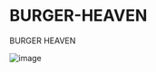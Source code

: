 # BURGER-HEAVEN
BURGER HEAVEN

![image](https://github.com/user-attachments/assets/34890675-9ab5-4a50-8e99-05aa3933799e)


